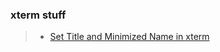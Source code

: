 ### xterm stuff
>- [Set Title and Minimized Name in xterm](https://www.starnet.com/help/set-title-and-minimized-name-in-xterm/)
